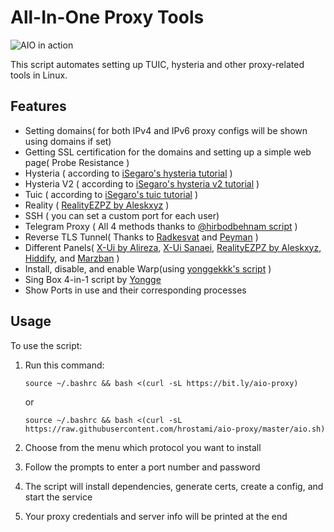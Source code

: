 # All-In-One Proxy Tools
![AIO in action](https://gcdnb.pbrd.co/images/vcMi40hwOVpB.png?o=1)

This script automates setting up TUIC, hysteria and other proxy-related tools in Linux.
## Features
- Setting domains( for both IPv4 and IPv6 proxy configs will be shown using domains if set) 
- Getting SSL certification for the domains and setting up a simple web page( Probe Resistance )
- Hysteria ( according to [iSegaro's hysteria tutorial](https://telegra.ph/How-run-Hysteria-Protocol-with-iSegaro-04-07) )
- Hysteria V2 ( according to [iSegaro's hysteria v2 tutorial](https://telegra.ph/How-run-Hysteria-V2-Protocol-with-iSegaro-09-0) )
- Tuic ( according to [iSegaro's tuic tutorial](https://telegra.ph/How-to-start-the-TUIC-v5-protocol-with-iSegaro-08-26) )
- Reality ( [RealityEZPZ by Aleskxyz](https://github.com/aleskxyz/reality-ezpz) )
- SSH ( you can set a custom port for each user)
- Telegram Proxy ( All 4 methods thanks to [@hirbodbehnam script](https://github.com/HirbodBehnam/MTProtoProxyInstaller) )
- Reverse TLS Tunnel( Thanks to [Radkesvat](https://github.com/radkesvat/ReverseTlsTunnel) and [Peyman](https://github.com/Ptechgithub/ReverseTlsTunnel) )
- Different Panels( [X-Ui by Alireza](https://github.com/alireza0/x-ui), [X-Ui Sanaei](https://github.com/MHSanaei/3x-ui), [RealityEZPZ by Aleskxyz](https://github.com/aleskxyz/reality-ezpz), [Hiddify](https://github.com/hiddify/Hiddify-Server), and [Marzban](https://github.com/Gozargah/Marzban/) )
- Install, disable, and enable Warp(using [yonggekkk's script](https://github.com/yonggekkk/warp-yg) )
- Sing Box 4-in-1 script by [Yongge](https://gitlab.com/rwkgyg/sing-box-yg)
- Show Ports in use and their corresponding processes

   
## Usage

To use the script:

1. Run this command:
   ```
   source ~/.bashrc && bash <(curl -sL https://bit.ly/aio-proxy)
   ```
   or
   ```
   source ~/.bashrc && bash <(curl -sL https://raw.githubusercontent.com/hrostami/aio-proxy/master/aio.sh)
   ```
   
2. Choose from the menu which protocol you want to install

3. Follow the prompts to enter a port number and password

4. The script will install dependencies, generate certs, create a config, and start the service

5. Your proxy credentials and server info will be printed at the end
